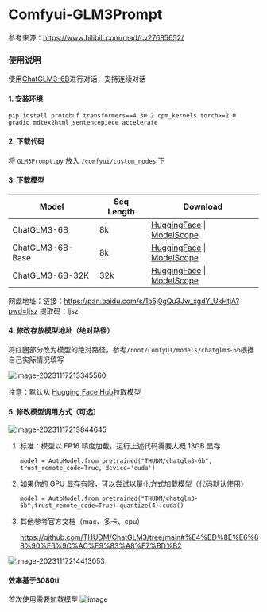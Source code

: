 # Comfyui-GLM3Prompt

参考来源：https://www.bilibili.com/read/cv27685652/



### 使用说明

使用[ChatGLM3-6B](https://github.com/THUDM/ChatGLM3)进行对话，支持连续对话



#### 1. 安装环境

```
pip install protobuf transformers==4.30.2 cpm_kernels torch>=2.0 gradio mdtex2html sentencepiece accelerate
```

####  2. 下载代码

将 `GLM3Prompt.py` 放入 `/comfyui/custom_nodes` 下

####  3. 下载模型

| Model            | Seq Length | Download                                                     |
| ---------------- | ---------- | ------------------------------------------------------------ |
| ChatGLM3-6B      | 8k         | [HuggingFace](https://huggingface.co/THUDM/chatglm3-6b) \| [ModelScope](https://modelscope.cn/models/ZhipuAI/chatglm3-6b) |
| ChatGLM3-6B-Base | 8k         | [HuggingFace](https://huggingface.co/THUDM/chatglm3-6b-base) \| [ModelScope](https://modelscope.cn/models/ZhipuAI/chatglm3-6b-base) |
| ChatGLM3-6B-32K  | 32k        | [HuggingFace](https://huggingface.co/THUDM/chatglm3-6b-32k) \| [ModelScope](https://modelscope.cn/models/ZhipuAI/chatglm3-6b-32k) |

 网盘地址：链接：https://pan.baidu.com/s/1p5j0gQu3Jw_xgdY_UkHtjA?pwd=ljsz 提取码：ljsz 

#### 4. 修改存放模型地址（绝对路径）

将红圈部分改为模型的绝对路径，参考`/root/ComfyUI/models/chatglm3-6b`根据自己实际情况填写

![image-20231117213345560](https://s2.loli.net/2023/11/17/ADIC5rpiLhsznfo.png)

注意：默认从 [Hugging Face Hub](https://huggingface.co/THUDM/chatglm3-6b)拉取模型

#### 5. 修改模型调用方式（可选）

![image-20231117213844645](https://s2.loli.net/2023/11/17/DPFUrubG5KiMfYS.png)

1. 标准：模型以 FP16 精度加载，运行上述代码需要大概 13GB 显存

   ```
   model = AutoModel.from_pretrained("THUDM/chatglm3-6b", trust_remote_code=True, device='cuda')
   ```

2. 如果你的 GPU 显存有限，可以尝试以量化方式加载模型（代码默认使用）

   ```
   model = AutoModel.from_pretrained("THUDM/chatglm3-6b",trust_remote_code=True).quantize(4).cuda()
   ```

3. 其他参考官方文档（mac、多卡、cpu）

   https://github.com/THUDM/ChatGLM3/tree/main#%E4%BD%8E%E6%88%90%E6%9C%AC%E9%83%A8%E7%BD%B2


![image-20231117214413053](https://s2.loli.net/2023/11/17/g42ucDVnXSANOCT.png)


#### 效率基于3080ti
首次使用需要加载模型
![image](https://github.com/Lin1031/Comfyui-GLM3Prompt/assets/44975556/ec9c840b-19ca-4295-989c-45f3499c48b9)


